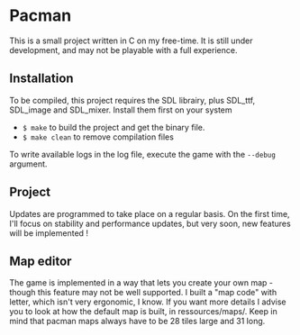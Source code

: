 # Pacman

This is a small project written in C on my free-time. It is still under development, and may not be playable with a full experience.

## Installation

To be compiled, this project requires the SDL librairy, plus SDL_ttf, SDL_image and SDL_mixer. Install them first on your system

* `$ make` to build the project and get the binary file.
* `$ make clean` to remove compilation files

To write available logs in the log file, execute the game with the `--debug` argument.

## Project

Updates are programmed to take place on a regular basis. On the first time, I'll focus on stability and performance updates, but very soon, new features will be implemented !

## Map editor

The game is implemented in a way that lets you create your own map - though this feature may not be well supported. I built a "map code" with letter, which isn't very ergonomic, I know. If you want more details I advise you to look at how the default map is built, in ressources/maps/. Keep in mind that pacman maps always have to be 28 tiles large and 31 long.
